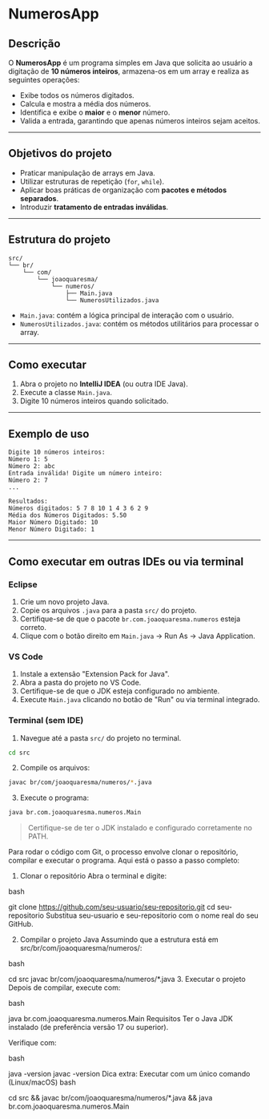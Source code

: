 #  NumerosApp

##  Descrição

O **NumerosApp** é um programa simples em Java que solicita ao usuário a digitação de **10 números inteiros**, armazena-os em um array e realiza as seguintes operações:

- Exibe todos os números digitados.
- Calcula e mostra a média dos números.
- Identifica e exibe o **maior** e o **menor** número.
- Valida a entrada, garantindo que apenas números inteiros sejam aceitos.

---

##  Objetivos do projeto

- Praticar manipulação de arrays em Java.
- Utilizar estruturas de repetição (`for`, `while`).
- Aplicar boas práticas de organização com **pacotes e métodos separados**.
- Introduzir **tratamento de entradas inválidas**.

---

##  Estrutura do projeto

```
src/
└── br/
    └── com/
        └── joaoquaresma/
            └── numeros/
                ├── Main.java
                └── NumerosUtilizados.java
```

- `Main.java`: contém a lógica principal de interação com o usuário.
- `NumerosUtilizados.java`: contém os métodos utilitários para processar o array.

---

##  Como executar

1. Abra o projeto no **IntelliJ IDEA** (ou outra IDE Java).
2. Execute a classe `Main.java`.
3. Digite 10 números inteiros quando solicitado.

---

##  Exemplo de uso

```
Digite 10 números inteiros:
Número 1: 5
Número 2: abc
Entrada inválida! Digite um número inteiro:
Número 2: 7
...

Resultados:
Números digitados: 5 7 8 10 1 4 3 6 2 9
Média dos Números Digitados: 5.50
Maior Número Digitado: 10
Menor Número Digitado: 1
```

---

##  Como executar em outras IDEs ou via terminal

###  Eclipse

1. Crie um novo projeto Java.
2. Copie os arquivos `.java` para a pasta `src/` do projeto.
3. Certifique-se de que o pacote `br.com.joaoquaresma.numeros` esteja correto.
4. Clique com o botão direito em `Main.java` → Run As → Java Application.

###  VS Code

1. Instale a extensão "Extension Pack for Java".
2. Abra a pasta do projeto no VS Code.
3. Certifique-se de que o JDK esteja configurado no ambiente.
4. Execute `Main.java` clicando no botão de "Run" ou via terminal integrado.

### Terminal (sem IDE)

1. Navegue até a pasta `src/` do projeto no terminal.

```bash
cd src
```

2. Compile os arquivos:

```bash
javac br/com/joaoquaresma/numeros/*.java
```

3. Execute o programa:

```bash
java br.com.joaoquaresma.numeros.Main
```

> Certifique-se de ter o JDK instalado e configurado corretamente no PATH.

Para rodar o código com Git, o processo envolve clonar o repositório, compilar e executar o programa. Aqui está o passo a passo completo:

 1. Clonar o repositório
Abra o terminal e digite:

bash

git clone https://github.com/seu-usuario/seu-repositorio.git
cd seu-repositorio
Substitua seu-usuario e seu-repositorio com o nome real do seu GitHub.

 2. Compilar o projeto Java
Assumindo que a estrutura está em src/br/com/joaoquaresma/numeros/:

bash

cd src
javac br/com/joaoquaresma/numeros/*.java
 3. Executar o projeto
Depois de compilar, execute com:

bash

java br.com.joaoquaresma.numeros.Main
 Requisitos
Ter o Java JDK instalado (de preferência versão 17 ou superior).

Verifique com:

bash

java -version
javac -version
 Dica extra: Executar com um único comando (Linux/macOS)
bash

cd src && javac br/com/joaoquaresma/numeros/*.java && java br.com.joaoquaresma.numeros.Main
